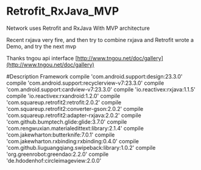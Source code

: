 # Retrofit_RxJava_MVP
Network uses Retrofit and RxJava With MVP architecture

Recent rxjava very fire, and then try to combine rxjava and Retrofit wrote a Demo, and try the next mvp

Thanks tngou api interface [http://www.tngou.net/doc/gallery](http://www.tngou.net/doc/gallery)

#Description Framework
 	compile 'com.android.support:design:23.3.0'
    compile 'com.android.support:recyclerview-v7:23.3.0'
    compile 'com.android.support:cardview-v7:23.3.0'
    compile 'io.reactivex:rxjava:1.1.5'
    compile 'io.reactivex:rxandroid:1.2.0'
    compile 'com.squareup.retrofit2:retrofit:2.0.2'
    compile 'com.squareup.retrofit2:converter-gson:2.0.2'
    compile 'com.squareup.retrofit2:adapter-rxjava:2.0.2'
    compile 'com.github.bumptech.glide:glide:3.7.0'
    compile 'com.rengwuxian.materialedittext:library:2.1.4'
    compile 'com.jakewharton:butterknife:7.0.1'
    compile 'com.jakewharton.rxbinding:rxbinding:0.4.0'
    compile 'com.github.liuguangqiang.swipeback:library:1.0.2'
    compile 'org.greenrobot:greendao:2.2.0'
    compile 'de.hdodenhof:circleimageview:2.0.0'
